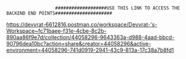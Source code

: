                       ###################USE THIS LINK TO ACCESS THE BACKEND END POINTS#####################
https://devvrat-6612816.postman.co/workspace/Devvrat-'s-Workspace~fc71baee-f31e-4cbe-8c2b-890aa86f9e7d/collection/44058296-9643363a-d988-4aad-bbcd-90796dea10bc?action=share&creator=44058296&active-environment=44058296-741d0919-2941-43c9-813a-17c38a7b8fd1
